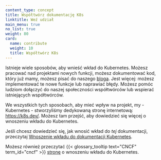 ```yaml
---
content_type: concept
title: Współtwórz dokumentację K8s
linktitle: Weź udział
main_menu: true
no_list: true
weight: 80
card:
  name: contribute
  weight: 10
  title: Współtwórz K8s
---
```


<!-- overview -->

Istnieje wiele sposobów, aby wnieść wkład do Kubernetes. Możesz pracować nad projektami
nowych funkcji, możesz dokumentować kod, który już mamy, możesz pisać do naszego
[bloga](/blog). Jest więcej: możesz implementować te nowe funkcje lub naprawiać błędy. Możesz
pomóc ludziom dołączyć do naszej społeczności współtwórców lub wspierać istniejących współtwórców.

We wszystkich tych sposobach, aby mieć wpływ na projekt, my -
Kubernetes - stworzyliśmy dedykowaną stronę internetową: https://k8s.dev/.
Możesz tam przejść, aby dowiedzieć się więcej o wnoszeniu wkładu do Kubernetes.

Jeśli chcesz dowiedzieć się, jak wnosić wkład do _tej_ dokumentacji,
przeczytaj [Wnoszenie wkładu do dokumentacji Kubernetes](/docs/contribute/docs/).

Możesz również przeczytać
{{< glossary_tooltip text="CNCF" term_id="cncf" >}} [stronę](https://contribute.cncf.io/contributors/projects/#kubernetes) o
wnoszeniu
wkładu do Kubernetes.
